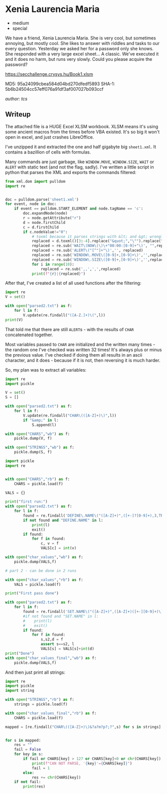 # Xenia Laurencia Maria

- medium
- special

We have a friend, Xenia Laurencia Maria. She is very cool, but sometimes annoying, but mostly cool. She likes to answer with riddles and tasks to our every question. Yesterday we asked her for a password only she knows. She responded with a very large excel sheet... A classic. We've executed it and it does no harm, but runs very slowly. Could you please acquire the password?

https://secchallenge.crysys.hu/Book1.xlsm

MD5: 95a24099cbea584d04bd270dfedf5893 SHA-1: 5b6b24504cc57eff076a91df3af007027b093ccf

_author: tcs_

## Writeup

The attached file is a HUGE Excel XLSM workbook. XLSM means it's using some ancient macros from the times before VBA existed. It's so big it won't open in excel, and just crashes LibreOffice.

I've unzipped it and extracted the one and half gigabyte big `sheet1.xml`. It contains a bazillion of cells with formulas.

Many commands are just garbage, like `WINDOW.MOVE`, `WINDOW.SIZE`, `WAIT` or `ALERT` with static text (and not the flag, sadly). I've written a little script in python that parses the XML and exports the commands filtered:

```python
from xml.dom import pulldom
import re


doc = pulldom.parse('sheet1.xml')
for event, node in doc:
    if event == pulldom.START_ELEMENT and node.tagName == 'c':
        doc.expandNode(node)
        r = node.getAttribute("r")
        d = node.firstChild
        c = d.firstChild
        if c.nodeValue!="0":
            # toxml because it parses strings with &lt; and &gt; wrongly, possibly a bug with the parser
            replaced = d.toxml()[3:-4].replace("&quot;","\"").replace("&lt;","<").replace("&gt;",">")
            replaced = re.sub('WAIT\(NOW\(\)\+"00:00:[0-9]+"\)', "",replaced)
            replaced = re.sub('ALERT\("[^"]+"\)','', replaced)
            replaced = re.sub('WINDOW\.MOVE\([0-9]+,[0-9]+\)','',replaced)
            replaced = re.sub('WINDOW\.SIZE\([0-9]+,[0-9]+\)','',replaced)
            for i in range(10):
                replaced = re.sub(',,',',',replaced)
            print(f"{r}|{replaced}")
```

After that, I've created a list of all used functions after the filtering:
```python
import re
V = set()

with open("parsed2.txt") as f:
    for l in f:
        V.update(re.findall("([A-Z.]+)\(",l))
print(V) 
```

That told me that there are still `ALERT`s - with the results of `CHAR` concatenated together.

Most variables passed to `CHAR` are initialized and the written many times - the random one I've checked was written 32 times! It's always plus or minus the previous value. I've checked if doing them all results in an ascii character, and it does - because if it is not, then reversing it is much harder.

So, my plan was to extract all variables:
```python
import re
import pickle

V = set()
S = []

with open("parsed2.txt") as f:
    for l in f:
        V.update(re.findall("CHAR\(([A-Z]+)\)",l))
        if "&amp;" in l:
            S.append(l)

with open("CHARS","wb") as f:
    pickle.dump(V, f)

with open("STRINGS","wb") as f:
    pickle.dump(S, f) 
```


```python
import pickle
import re


with open("CHARS","rb") as f:
    CHARS = pickle.load(f)

VALS = {}

print("first run:")
with open("parsed2.txt") as f:
    for l in f:
        found = re.findall('DEFINE\.NAME\("([A-Z]+)",([+-]?[0-9]+),3,TRUE\)',l) + re.findall('SET\.NAME\("([A-Z]+)",([0-9+-]+)\)',l)
        if not found and "DEFINE.NAME" in l:
            print(l)
            exit()
        if found:
            for f in found:
                c, v = f
                VALS[c] = int(v)

with open("char_values","wb") as f:
    pickle.dump(VALS,f)

# part 2 - can be done in 2 runs

with open("char_values","rb") as f:
    VALS = pickle.load(f)

print("First pass done")

with open("parsed2.txt") as f:
    for l in f:
        found = re.findall('SET.NAME\("([A-Z]+)",([A-Z]+)([+-][0-9]+)\)',l)
        #if not found and "SET.NAME" in l:
        #    print(l)
        #    exit()
        if found:
            for f in found:
                s,s2,d = f
                assert s==s2, l
                VALS[s] = VALS[s]+int(d)
print("Done")
with open("char_values_final","wb") as f:
    pickle.dump(VALS,f) 
```

And then just print all strings:
```python
import re
import pickle
import string

with open("STRINGS","rb") as f:
    strings = pickle.load(f)

with open("char_values_final","rb") as f:
    CHARS = pickle.load(f)

mapped = [re.findall("CHAR\(([A-Z]+)\)&?a?m?p?;?",s) for s in strings]


for s in mapped:
    res = ""
    fail = False
    for key in s:
        if fail or CHARS[key] > 127 or CHARS[key]<0 or chr(CHARS[key]) not in string.printable:
            print(f"CAN NOT PARSE, '{key}'={CHARS[key]}")
            fail = 1
        else:
            res += chr(CHARS[key])
    if not fail:
        print(res)

```
